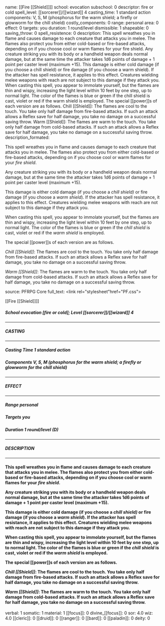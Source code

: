 name: [[Fire [[Shield]]]]
school: evocation
subschool: 0
descriptor: fire or cold
spell_level: [[sorcerer]]/[[wizard]] 4
casting_time: 1 standard action
components: V, S, M (phosphorus for the warm shield; a firefly or glowworm for the chill shield)
costly_components: 0
range: personal
area: 0
effect: 0
targets: you
duration: 1 round/level
dismissible: 1
shapeable: 0
saving_throw: 0
spell_resistence: 0
description: This spell wreathes you in flame and causes damage to each creature that attacks you in melee. The flames also protect you from either cold-based or fire-based attacks, depending on if you choose cool or warm flames for your fire shield.  Any creature striking you with its body or a handheld weapon deals normal damage, but at the same time the attacker takes 1d6 points of damage + 1 point per caster level (maximum +15).  This damage is either cold damage (if you choose a chill shield) or fire damage (if you choose a warm shield). If the attacker has spell resistance, it applies to this effect. Creatures wielding melee weapons with reach are not subject to this damage if they attack you.  When casting this spell, you appear to immolate yourself, but the flames are thin and wispy, increasing the light level within 10 feet by one step, up to normal light. The color of the flames is blue or green if the chill shield is cast, violet or red if the warm shield is employed.  The special [[power]]s of each version are as follows.  Chill [[Shield]]: The flames are cool to the touch. You take only half damage from fire-based attacks. If such an attack allows a Reflex save for half damage, you take no damage on a successful saving throw.  Warm [[Shield]]: The flames are warm to the touch. You take only half damage from cold-based attacks. If such an attack allows a Reflex save for half damage, you take no damage on a successful saving throw.
description_formated: <p>This spell wreathes you in flame and causes damage to each creature that attacks you in melee. The flames also protect you from either cold-based or fire-based attacks, depending on if you choose cool or warm flames for your <i>fire shield</i>.</p><p>Any creature striking you with its body or a handheld weapon deals normal damage, but at the same time the attacker takes 1d6 points of damage + 1 point per caster level (maximum +15).</p><p>This damage is either cold damage (if you choose a <i><i>chill shield</i>)</i> or fire damage (if you choose a <i>warm shield</i>). If the attacker has spell resistance, it applies to this effect. Creatures wielding melee weapons with reach are not subject to this damage if they attack you.</p><p>When casting this spell, you appear to immolate yourself, but the flames are thin and wispy, increasing the light level within 10 feet by one step, up to normal light. The color of the flames is blue or green if the <i>chill shield</i> is cast, violet or red if the <i>warm shield</i> is employed.</p><p>The special [[power]]s of each version are as follows.</p><p><i>Chill [[Shield]]</i>: The flames are cool to the touch. You take only half damage from fire-based attacks. If such an attack allows a Reflex save for half damage, you take no damage on a successful saving throw.</p><p><i>Warm [[Shield]]</i>: The flames are warm to the touch. You take only half damage from cold-based attacks. If such an attack allows a Reflex save for half damage, you take no damage on a successful saving throw.</p>
source: PFRPG Core
full_text: <link rel="stylesheet"href="PF.css"><div class="heading"><p class="alignleft">[[Fire [[Shield]]]]</p><div style="clear: both;"></div></div><div><h5><b>School </b>evocation [fire or cold]; <b>Level </b>[[sorcerer]]/[[wizard]] 4</h5></div><hr/><div><h5><b>CASTING</b></h5></div><hr/><div><h5><b>Casting Time </b>1 standard action</h5><h5><b>Components </b>V, S, M (phosphorus for the warm shield; a firefly or glowworm for the chill shield)</h5></div><hr/><div><h5><b>EFFECT</b></h5></div><hr/><div><h5><b>Range </b>personal</h5><h5><b>Targets </b>you</h5><h5><b>Duration </b>1 round/level (D)</h5></div><hr/><div><h5><b>DESCRIPTION</b></h5></div><hr/><div><h4><p>This spell wreathes you in flame and causes damage to each creature that attacks you in melee. The flames also protect you from either cold-based or fire-based attacks, depending on if you choose cool or warm flames for your <i>fire shield</i>.</p><p>Any creature striking you with its body or a handheld weapon deals normal damage, but at the same time the attacker takes 1d6 points of damage + 1 point per caster level (maximum +15).</p><p>This damage is either cold damage (if you choose a <i><i>chill shield</i>)</i> or fire damage (if you choose a <i>warm shield</i>). If the attacker has spell resistance, it applies to this effect. Creatures wielding melee weapons with reach are not subject to this damage if they attack you.</p><p>When casting this spell, you appear to immolate yourself, but the flames are thin and wispy, increasing the light level within 10 feet by one step, up to normal light. The color of the flames is blue or green if the <i>chill shield</i> is cast, violet or red if the <i>warm shield</i> is employed.</p><p>The special [[power]]s of each version are as follows.</p><p><i>Chill [[Shield]]</i>: The flames are cool to the touch. You take only half damage from fire-based attacks. If such an attack allows a Reflex save for half damage, you take no damage on a successful saving throw.</p><p><i>Warm [[Shield]]</i>: The flames are warm to the touch. You take only half damage from cold-based attacks. If such an attack allows a Reflex save for half damage, you take no damage on a successful saving throw.</p></h4></div>
verbal: 1
somatic: 1
material: 1
[[focus]]: 0
divine_[[focus]]: 0
sor: 4.0
wiz: 4.0
[[cleric]]: 0
[[druid]]: 0
[[ranger]]: 0
[[bard]]: 0
[[paladin]]: 0
deity: 0
